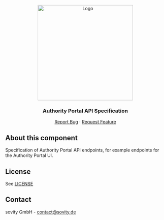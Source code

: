 <!-- PROJECT LOGO -->
<br />
<div align="center">
  <a href="https://github.com/sovity/authority-portal">
    <img src="https://raw.githubusercontent.com/sovity/edc-ui/main/src/assets/images/sovity_logo.svg" alt="Logo" width="300">
  </a>

<h3 align="center">Authority Portal API Specification</h3>

  <p align="center">
    <a href="https://github.com/sovity/authority-portal/issues/new?template=bug_report.md">Report Bug</a>
    ·
    <a href="https://github.com/sovity/authority-portal/issues/new?template=feature_request.md">Request Feature</a>
  </p>
</div>

## About this component

Specification of Authority Portal API endpoints, for example endpoints for the Authority Portal UI.

## License

See [LICENSE](../LICENSE.md)

## Contact

sovity GmbH - contact@sovity.de

